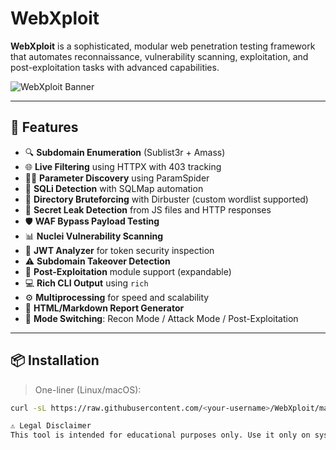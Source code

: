# WebXploit

**WebXploit** is a sophisticated, modular web penetration testing framework that automates reconnaissance, vulnerability scanning, exploitation, and post-exploitation tasks with advanced capabilities.

![WebXploit Banner](https://via.placeholder.com/800x200.png?text=WebXploit+by+YourName)

---

## 🚀 Features

- 🔍 **Subdomain Enumeration** (Sublist3r + Amass)
- 🌐 **Live Filtering** using HTTPX with 403 tracking
- 🕵️‍♂️ **Parameter Discovery** using ParamSpider
- 💉 **SQLi Detection** with SQLMap automation
- 📁 **Directory Bruteforcing** with Dirbuster (custom wordlist supported)
- 🔐 **Secret Leak Detection** from JS files and HTTP responses
- 🛡️ **WAF Bypass Payload Testing**
- 📊 **Nuclei Vulnerability Scanning**
- 🎯 **JWT Analyzer** for token security inspection
- ⚠️ **Subdomain Takeover Detection**
- 🔎 **Post-Exploitation** module support (expandable)
- 💻 **Rich CLI Output** using `rich`
- ⚙️ **Multiprocessing** for speed and scalability
- 📄 **HTML/Markdown Report Generator**
- 🔄 **Mode Switching**: Recon Mode / Attack Mode / Post-Exploitation

---

## 📦 Installation

> One-liner (Linux/macOS):
```bash
curl -sL https://raw.githubusercontent.com/<your-username>/WebXploit/main/install.sh | bash

⚠️ Legal Disclaimer
This tool is intended for educational purposes only. Use it only on systems you own or have explicit permission to test. Unauthorized use is illegal and unethical.
